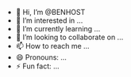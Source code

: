 - 👋 Hi, I’m @BENHOST
- 👀 I’m interested in ...
- 🌱 I’m currently learning ...
- 💞️ I’m looking to collaborate on ...
- 📫 How to reach me ...
- 😄 Pronouns: ...
- ⚡ Fun fact: ...

<!---
BENHOST/BENHOST is a ✨ special ✨ repository because its `README.md` (this file) appears on your GitHub profile.
You can click the Preview link to take a look at your changes.
--->
